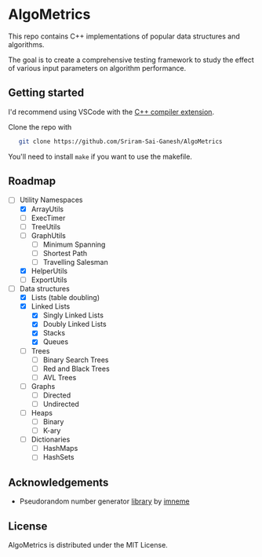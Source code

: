 # AlgoMetrics
This repo contains C++ implementations of popular data structures and algorithms.

The goal is to create a comprehensive testing framework to study the effect of various input parameters on algorithm performance.

## Getting started

I'd recommend using VSCode with the [C++ compiler extension](https://code.visualstudio.com/docs/languages/cpp).

Clone the repo with
```sh
   git clone https://github.com/Sriram-Sai-Ganesh/AlgoMetrics
```
You'll need to install ```make``` if you want to use the makefile.

## Roadmap

- [ ] Utility Namespaces
  - [x] ArrayUtils
  - [ ] ExecTimer
  - [ ] TreeUtils
  - [ ] GraphUtils
  	- [ ] Minimum Spanning
  	- [ ] Shortest Path
  	- [ ] Travelling Salesman
  - [x] HelperUtils
  - [ ] ExportUtils
- [ ] Data structures
  - [x] Lists (table doubling)
  - [x] Linked Lists
    - [x] Singly Linked Lists
    - [x] Doubly Linked Lists 
  	- [x] Stacks
  	- [x] Queues
  - [ ] Trees
    - [ ] Binary Search Trees
    - [ ] Red and Black Trees
    - [ ] AVL Trees
  - [ ] Graphs
    - [ ] Directed
    - [ ] Undirected
  - [ ] Heaps
    - [ ] Binary
    - [ ] K-ary
  - [ ] Dictionaries
    - [ ] HashMaps
    - [ ] HashSets

## Acknowledgements
- Pseudorandom number generator [library](https://www.pcg-random.org/posts/ease-of-use-without-loss-of-power.html) by [imneme](https://gist.github.com/imneme)

## License
AlgoMetrics is distributed under the MIT License.
